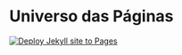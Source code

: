 # Universo das Páginas
[![Deploy Jekyll site to Pages](https://github.com/el1ziane/el1ziane.github.io/actions/workflows/jekyll.yml/badge.svg)](https://github.com/el1ziane/el1ziane.github.io/actions/workflows/jekyll.yml)
